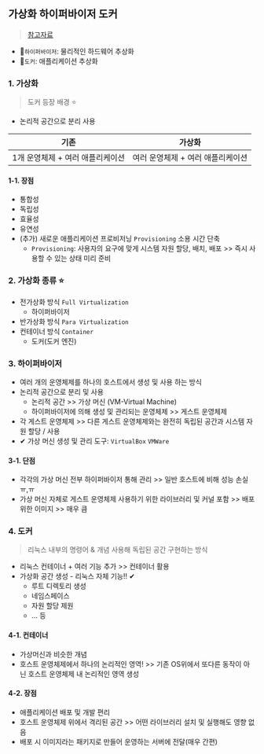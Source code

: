 ## 가상화 하이퍼바이저 도커
> [참고자료](https://twil.weekwith.me/4%EA%B8%B0/%EC%9D%B4%ED%83%9C%ED%98%84/2022-01-18-virtualization-hypervisior-and-docker/)
- 📌`하이퍼바이저`: 물리적인 하드웨어 추상화
- 📌`도커`: 애플리케이션 추상화

### 1. 가상화
> 도커 등장 배경 ⭐
- 논리적 공간으로 분리 사용


|기존|가상화|
|---|---|
|1개 운영체제 + 여러 애플리케이션|여러 운영체제 + 여러 애플리케이션|


#### 1-1. 장점
- 통합성
- 독립성
- 효율성
- 유연성
- (추가) 새로운 애플리케이션 프로비저닝 `Provisioning` 소용 시간 단축
  - `Provisioning`: 사용자의 요구에 맞게 시스템 자원 할당, 배치, 배포 >> 즉시 사용할 수 있는 상태 미리 준비

### 2. 가상화 종류 ⭐
- 전가상화 방식 `Full Virtualization`
  - 하이퍼바이저
- 반가상화 방식 `Para Virtualization`
- 컨테이너 방식 `Container`
  - 도커(도커 엔진)

### 3. 하이퍼바이저
- 여러 개의 운영체제를 하나의 호스트에서 생성 및 사용 하는 방식
- 논리적 공간으로 분리 및 사용
  - 논리적 공간 >> 가상 머신 (VM-Virtual Machine)
  - 하이퍼바이저에 의해 생성 및 관리되는 운영체제 >> 게스트 운영체제
- 각 게스트 운영체제 >> 다른 게스트 운영체제와는 완전히 독립된 공간과 시스템 자원 할당 / 사용 
- ✔ 가상 머신 생성 및 관리 도구: `VirtualBox` `VMWare`

#### 3-1. 단점
- 각각의 가상 머신 전부 하이퍼바이저 통해 관리 >> 일반 호스트에 비해 성능 손실 ㅠ,ㅠ
- 가상 머신 자체로 게스트 운영체제 사용하기 위한 라이브러리 및 커널 포함 >> 배포 위한 이미지 >> 매우 큼

### 4. 도커
> 리눅스 내부의 명령어 & 개념 사용해 독립된 공간 구현하는 방식
- 리눅스 컨테이너 + 여러 기능 추가 >> 컨테이너 활용
- 가상화 공간 생성 - 리눅스 자체 기능!! ✔
  - 루트 디렉토리 생성
  - 네임스페이스
  - 자원 할당 제원 
  - ... 등
#### 4-1. 컨테이너
- 가상머신과 비슷한 개념
- 호스트 운영체제에서 하나의 논리적인 영역! >> 기존 OS위에서 또다른 동작이 아닌 호스트 운영체제 내 논리적인 영역 생성

#### 4-2. 장점
- 애플리케이션 배포 및 개발 편리
- 호스트 운영체제 위에서 격리된 공간 >> 어떤 라이브러리 설치 및 실행해도 영향 없음
- 배포 시 이미지라는 패키지로 만들어 운영하는 서버에 전달(매우 간편)
